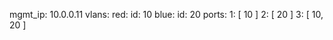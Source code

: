 mgmt_ip: 10.0.0.11
vlans:
     red:
         id: 10
     blue:
         id: 20
ports:
    1: [ 10 ]
    2: [ 20 ]
    3: [ 10, 20 ]